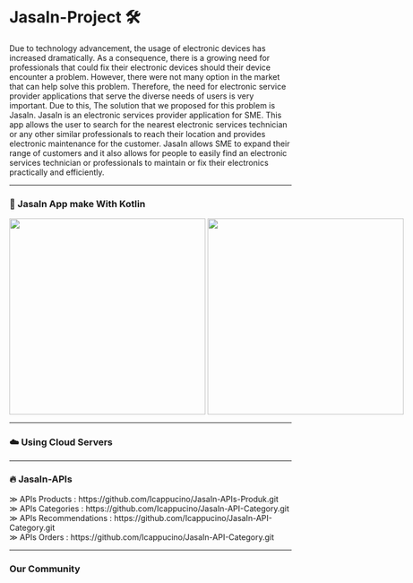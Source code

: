 # JasaIn-Project 🛠️

<p>
Due to technology advancement, the usage of electronic devices has increased dramatically. As a consequence, there is a growing need for professionals that could fix their electronic devices should their device encounter a problem. However, there were not many option in the market that can help solve this problem. Therefore, the need for electronic service provider applications that serve the diverse needs of users is very important. Due to this, The solution that we proposed for this problem is JasaIn. JasaIn is an electronic services provider application for SME. This app allows the user to search for the nearest electronic services technician or any other similar professionals to reach their location and provides electronic maintenance for the customer. JasaIn allows SME to expand their range of customers and it also allows for people to easily find an electronic services technician or professionals to maintain or fix their electronics practically and efficiently.
</p>

---
<h3>📱 JasaIn App make With Kotlin</h3>
<p style="display:flex">
<img height="350em" src="https://github.com/Icappucino/JasaIn-Project/assets/93023359/35a43687-fcdb-4779-97d4-638821a2d28a.jpeg"> &nbsp
<img height="350em" src="https://github.com/Icappucino/JasaIn-Project/assets/93023359/125f7436-c67a-4698-b1a5-0fcc5205c34f.jpeg"> &nbsp
</p>

---
<h3>☁️ Using Cloud Servers</h3>

---

<h3>🔥 JasaIn-APIs</h3>
<p>
&#8811; APIs Products    : https://github.com/Icappucino/JasaIn-APIs-Produk.git </br>
&#8811; APIs Categories  : https://github.com/Icappucino/JasaIn-API-Category.git </br>
&#8811; APIs Recommendations  : https://github.com/Icappucino/JasaIn-API-Category.git </br>
&#8811; APIs Orders  : https://github.com/Icappucino/JasaIn-API-Category.git </br>
</p>

---

<h3> Our Community </h3>
